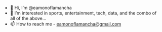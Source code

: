 - 👋 Hi, I’m @eamonoflamancha
- 👀 I’m interested in sports, entertainment, tech, data, and the combo of all of the above... 
- 📫 How to reach me - eamonoflamancha@gmail.com

<!---
eamonoflamancha/eamonoflamancha is a ✨ special ✨ repository because its `README.md` (this file) appears on your GitHub profile.
You can click the Preview link to take a look at your changes.
--->
